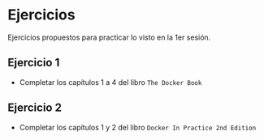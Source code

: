 # Ejercicios

Ejercicios propuestos para practicar lo visto en la 1er sesión.

## Ejercicio 1

* Completar los capítulos 1 a 4 del libro `The Docker Book`

## Ejercicio 2

* Completar los capítulos 1 y 2 del libro `Docker In Practice 2nd Edition`
